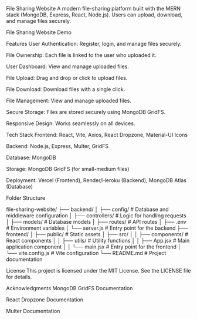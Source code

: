 File Sharing Website
A modern file-sharing platform built with the MERN stack (MongoDB, Express, React, Node.js). Users can upload, download, and manage files securely.

File Sharing Website Demo

Features
User Authentication: Register, login, and manage files securely.

File Ownership: Each file is linked to the user who uploaded it.

User Dashboard: View and manage uploaded files.

File Upload: Drag and drop or click to upload files.

File Download: Download files with a single click.

File Management: View and manage uploaded files.

Secure Storage: Files are stored securely using MongoDB GridFS.

Responsive Design: Works seamlessly on all devices.

Tech Stack
Frontend: React, Vite, Axios, React Dropzone, Material-UI Icons

Backend: Node.js, Express, Multer, GridFS

Database: MongoDB

Storage: MongoDB GridFS (for small-medium files)

Deployment: Vercel (Frontend), Render/Heroku (Backend), MongoDB Atlas (Database)

Folder Structure

file-sharing-website/
├── backend/
│   ├── config/            # Database and middleware configuration
│   ├── controllers/       # Logic for handling requests
│   ├── models/            # Database models
│   ├── routes/            # API routes
│   ├── .env               # Environment variables
│   └── server.js          # Entry point for the backend
├── frontend/
│   ├── public/            # Static assets
│   ├── src/
│   │   ├── components/    # React components
│   │   ├── utils/         # Utility functions
│   │   ├── App.jsx        # Main application component
│   │   └── main.jsx       # Entry point for the frontend
│   └── vite.config.js     # Vite configuration
└── README.md              # Project documentation

License
This project is licensed under the MIT License. See the LICENSE file for details.

Acknowledgments
MongoDB GridFS Documentation

React Dropzone Documentation

Multer Documentation
